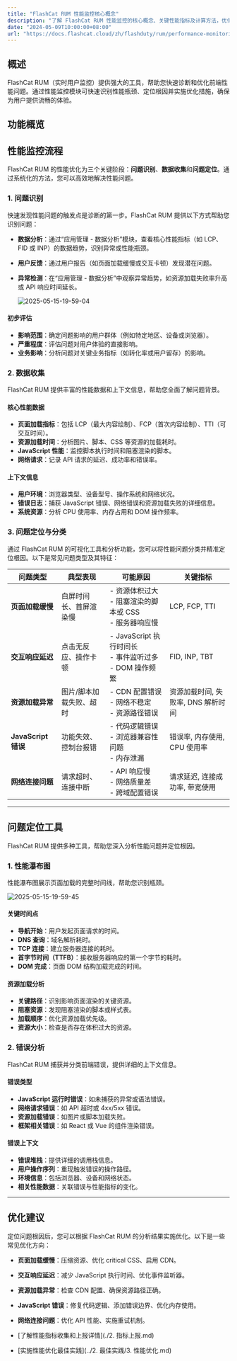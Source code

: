 ```yaml
---
title: "FlashCat RUM 性能监控核心概念"
description: "了解 FlashCat RUM 性能监控的核心概念、关键性能指标及计算方法，优化用户体验。"
date: "2024-05-09T10:00:00+08:00"
url: "https://docs.flashcat.cloud/zh/flashduty/rum/performance-monitoring-concepts"
---
```


## 概述

FlashCat RUM（实时用户监控）提供强大的工具，帮助您快速诊断和优化前端性能问题。通过性能监控模块可快速识别性能瓶颈、定位根因并实施优化措施，确保为用户提供流畅的体验。

## 功能概览

<!-- 补充video和简单说明 -->

## 性能监控流程

FlashCat RUM 的性能优化为三个关键阶段：**问题识别**、**数据收集**和**问题定位**。通过系统化的方法，您可以高效地解决性能问题。

### 1. 问题识别

快速发现性能问题的触发点是诊断的第一步。FlashCat RUM 提供以下方式帮助您识别问题：

- **数据分析**：通过“应用管理 - 数据分析”模块，查看核心性能指标（如 LCP、FID 或 INP）的数据趋势，识别异常或性能瓶颈。
- **用户反馈**：通过用户报告（如页面加载缓慢或交互卡顿）发现潜在问题。
- **异常检测**：在“应用管理 - 数据分析”中观察异常趋势，如资源加载失败率升高或 API 响应时间延长。

  ![2025-05-15-19-59-04](https://docs-cdn.flashcat.cloud/imges/png/27d0dcc2a58ea7832f2c7ebb5684e418.png)

#### 初步评估

- **影响范围**：确定问题影响的用户群体（例如特定地区、设备或浏览器）。
- **严重程度**：评估问题对用户体验的直接影响。
- **业务影响**：分析问题对关键业务指标（如转化率或用户留存）的影响。

### 2. 数据收集

FlashCat RUM 提供丰富的性能数据和上下文信息，帮助您全面了解问题背景。

#### 核心性能数据

- **页面加载指标**：包括 LCP（最大内容绘制）、FCP（首次内容绘制）、TTI（可交互时间）。
- **资源加载时间**：分析图片、脚本、CSS 等资源的加载耗时。
- **JavaScript 性能**：监控脚本执行时间和阻塞渲染的脚本。
- **网络请求**：记录 API 请求的延迟、成功率和错误率。

#### 上下文信息

- **用户环境**：浏览器类型、设备型号、操作系统和网络状况。
- **错误日志**：捕获 JavaScript 错误、网络错误和资源加载失败的详细信息。
- **系统资源**：分析 CPU 使用率、内存占用和 DOM 操作频率。

### 3. 问题定位与分类

通过 FlashCat RUM 的可视化工具和分析功能，您可以将性能问题分类并精准定位根因。以下是常见问题类型及其特征：

| 问题类型            | 典型表现                | 可能原因                                                    | 关键指标                           |
| ------------------- | ----------------------- | ----------------------------------------------------------- | ---------------------------------- |
| **页面加载缓慢**    | 白屏时间长、首屏渲染慢  | - 资源体积过大<br>- 阻塞渲染的脚本或 CSS<br>- 服务器响应慢  | LCP, FCP, TTI                      |
| **交互响应延迟**    | 点击无反应、操作卡顿    | - JavaScript 执行时间长<br>- 事件监听过多<br>- DOM 操作频繁 | FID, INP, TBT                      |
| **资源加载异常**    | 图片/脚本加载失败、超时 | - CDN 配置错误<br>- 网络不稳定<br>- 资源路径错误            | 资源加载时间, 失败率, DNS 解析时间 |
| **JavaScript 错误** | 功能失效、控制台报错    | - 代码逻辑错误<br>- 浏览器兼容性问题<br>- 内存泄漏          | 错误率, 内存使用, CPU 使用率       |
| **网络连接问题**    | 请求超时、连接中断      | - API 响应慢<br>- 网络质量差<br>- 跨域配置错误              | 请求延迟, 连接成功率, 带宽使用     |

---

## 问题定位工具

FlashCat RUM 提供多种工具，帮助您深入分析性能问题并定位根因。

### 1. 性能瀑布图

性能瀑布图展示页面加载的完整时间线，帮助您识别瓶颈。

![2025-05-15-19-59-45](https://docs-cdn.flashcat.cloud/imges/png/49c2e13200b1bfd62434c13010fd87f3.png)

#### 关键时间点

- **导航开始**：用户发起页面请求的时间。
- **DNS 查询**：域名解析耗时。
- **TCP 连接**：建立服务器连接的耗时。
- **首字节时间（TTFB）**：接收服务器响应的第一个字节的耗时。
- **DOM 完成**：页面 DOM 结构加载完成的时间。

#### 资源加载分析

- **关键路径**：识别影响页面渲染的关键资源。
- **阻塞资源**：发现阻塞渲染的脚本或样式表。
- **加载顺序**：优化资源加载优先级。
- **资源大小**：检查是否存在体积过大的资源。

### 2. 错误分析

FlashCat RUM 捕获并分类前端错误，提供详细的上下文信息。

#### 错误类型

- **JavaScript 运行时错误**：如未捕获的异常或语法错误。
- **网络请求错误**：如 API 超时或 4xx/5xx 错误。
- **资源加载错误**：如图片或脚本加载失败。
- **框架相关错误**：如 React 或 Vue 的组件渲染错误。

#### 错误上下文

- **错误堆栈**：提供详细的调用栈信息。
- **用户操作序列**：重现触发错误的操作路径。
- **环境信息**：包括浏览器、设备和网络状态。
- **相关性能数据**：关联错误与性能指标的变化。

---

## 优化建议

定位问题根因后，您可以根据 FlashCat RUM 的分析结果实施优化。以下是一些常见优化方向：

- **页面加载缓慢**：压缩资源、优化 critical CSS、启用 CDN。
- **交互响应延迟**：减少 JavaScript 执行时间、优化事件监听器。
- **资源加载异常**：检查 CDN 配置、确保资源路径正确。
- **JavaScript 错误**：修复代码逻辑、添加错误边界、优化内存使用。
- **网络连接问题**：优化 API 性能、实施重试机制。

- [了解性能指标收集和上报详情](./2. 指标上报.md)
- [实施性能优化最佳实践](../2. 最佳实践/3. 性能优化.md)
